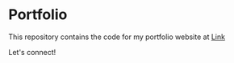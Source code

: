 # Portfolio

This repository contains the code for my portfolio website at [Link](https://samhita-kolluri.github.io/)

Let's connect!
